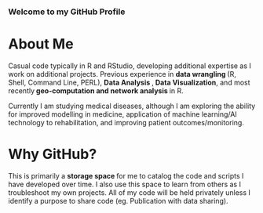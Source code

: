 ### Welcome to my GitHub Profile

<h1> About Me </h1>

<p>Casual code typically in R and RStudio, developing additional expertise as I work on additional projects. Previous experience in <b> data wrangling </b> (R, Shell, Command Line, PERL), <b> Data Analysis </b>,<b> Data Visualization</b>, and most recently<b> geo-computation and network analysis </b> in R.</p>

<p>Currently I am studying medical diseases, although I am exploring the ability for improved modelling in medicine, application of machine learning/AI technology to rehabilitation, and improving patient outcomes/monitoring.</p>

<h1> Why GitHub? </h1>

This is primarily a <b>storage space </b> for me to catalog the code and scripts I have developed over time. I also use this space to learn from others as I troubleshoot my own projects. All of my code will be held privately unless I identify a purpose to share code (eg. Publication with data sharing). 

